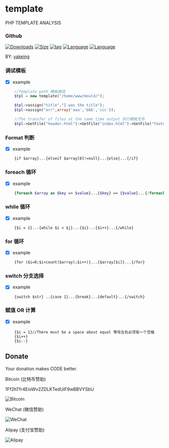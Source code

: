 # template

PHP TEMPLATE ANALYSIS

### Github

[![Downloads](https://img.shields.io/github/downloads/yakeing/php_template/total.svg)](https://github.com/yakeing/php_template)
[![Size](https://img.shields.io/github/size/yakeing/php_template/template.php.svg)](https://github.com/yakeing/php_template)
[![tag](https://img.shields.io/github/tag/yakeing/php_template.svg)](https://github.com/yakeing/php_template)
[![Language](https://img.shields.io/github/license/yakeing/php_template.svg)](https://github.com/yakeing/php_template)
[![Language](https://img.shields.io/github/languages/top/yakeing/php_template.svg)](https://github.com/yakeing/php_template)

BY: [yakeing](http://weibo.com/yakeing)

### 调试模板

- [x] example

```php
    //Template path 模板路径
    $tpl = new template("/home/www/mould/");

    $tpl->assign("title","I was the title");
    $tpl->assign("arr",array('aaa','bbb','ccc'));

    //The transfer of files at the same time output 执行模板文件
    $tpl->GetFile("header.html")->GetFile("index.html")->GetFile("footer.html")->render();
```



### Format 判断

- [x] example

```
    {if $array}...{elseif $array[0]!=null}...{else}...{/if}
```

### foreach 循环

- [x] example

```php
    {foreach $array as $key => $value}...{$key} => {$value}...{/foreach}
```

### while 循环

- [x] example

```
    {$i = 1}...{while $i < $j}...{$i}...{$i++}...{/while}
```

### for 循环

- [x] example

```
    {for ($i=0;$i<count($array);$i++)}...{$array[$i]}...{/for}
```

### switch 分支选择

- [x] example

```
    {switch $str} ..{case 1}...{break}...{default}...{/switch}
```

### 赋值 OR 计算

- [x] example

```
    {$i = 1}//There must be a space about equal 等号左右必须有一个空格
    {$i++}
    {$i--}
```


Donate
---
Your donation makes CODE better.

 Bitcoin (比特币赞助)

 1Ff2hTfr4EioWv2ZDLKTedUiF9wBBVYSbU

 ![Bitcoin](https://app208.applinzi.com/QR/230/bitcoin%3a1Ff2hTfr4EioWv2ZDLKTedUiF9wBBVYSbU/Bitcoin.png)

 WeChat (微信赞助)

 ![WeChat](https://app208.applinzi.com/QR/230/https%3a%7C%7Cpayapp.weixin.qq.com%7Cqr%7CAQFjACEumLq80lLV2aIgLwjh*t%3dCwAK%25wechat_pay/WeChat.png)

 Alipay (支付宝赞助)

 ![Alipay](https://app208.applinzi.com/QR/230/HTTPS%3a%7C%7CQR.ALIPAY.COM%7CTSX082709YGHVXYUQCWKD6/Alipay.png)
